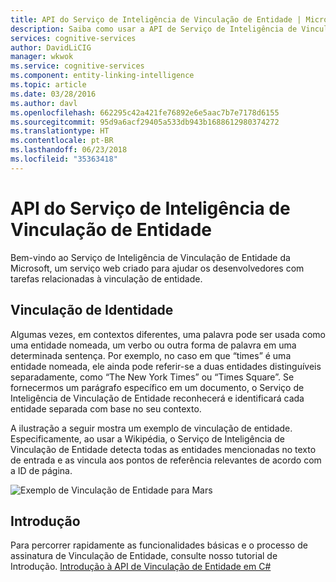 ```yaml
---
title: API do Serviço de Inteligência de Vinculação de Entidade | Microsoft Docs
description: Saiba como usar a API de Serviço de Inteligência de Vinculação de Entidade para tarefas de vinculação de entidade nos Serviços Cognitivos.
services: cognitive-services
author: DavidLiCIG
manager: wkwok
ms.service: cognitive-services
ms.component: entity-linking-intelligence
ms.topic: article
ms.date: 03/28/2016
ms.author: davl
ms.openlocfilehash: 662295c42a421fe76892e6e5aac7b7e7178d6155
ms.sourcegitcommit: 95d9a6acf29405a533db943b1688612980374272
ms.translationtype: HT
ms.contentlocale: pt-BR
ms.lasthandoff: 06/23/2018
ms.locfileid: "35363418"
---
```

# <a name="entity-linking-intelligence-service-api"></a>API do Serviço de Inteligência de Vinculação de Entidade

Bem-vindo ao Serviço de Inteligência de Vinculação de Entidade da Microsoft, um serviço web criado para ajudar os desenvolvedores com tarefas relacionadas à vinculação de entidade.

## <a name="entity-linking"></a>Vinculação de Identidade

Algumas vezes, em contextos diferentes, uma palavra pode ser usada como uma entidade nomeada, um verbo ou outra forma de palavra em uma determinada sentença. Por exemplo, no caso em que “times” é uma entidade nomeada, ele ainda pode referir-se a duas entidades distinguíveis separadamente, como “The New York Times” ou “Times Square”. Se fornecermos um parágrafo específico em um documento, o Serviço de Inteligência de Vinculação de Entidade reconhecerá e identificará cada entidade separada com base no seu contexto.  

A ilustração a seguir mostra um exemplo de vinculação de entidade. Especificamente, ao usar a Wikipédia, o Serviço de Inteligência de Vinculação de Entidade detecta todas as entidades mencionadas no texto de entrada e as vincula aos pontos de referência relevantes de acordo com a ID de página.

 ![Exemplo de Vinculação de Entidade para Mars](./Images/EntityLinkingSample1.png)
 
## <a name="get-started"></a>Introdução
 
Para percorrer rapidamente as funcionalidades básicas e o processo de assinatura de Vinculação de Entidade, consulte nosso tutorial de Introdução.
[Introdução à API de Vinculação de Entidade em C#](GettingStarted.md)


